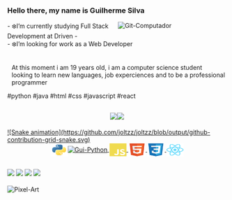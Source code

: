 ### Hello there, my name is Guilherme Silva
<div>
  <img align="right" align="top" alt="Git-Computador" width="250px" src="https://c.tenor.com/CHuHmldfxCEAAAAC/pokemon-clefairy.gif"/>
</div>
- ❄️I’m currently studying Full Stack Development at Driven
- <br>
- ❄️I’m looking for work as a Web Developer 
<br>
<br>
<p style="margin-left:10px"> At this moment i am 19 years old, i am a computer science student<br> 
 looking to learn new languages, job experciences and to be a professional programmer</p>
<p>#python #java #html #css #javascript #react</p>

##
<div align="center">
<a href="https://github.com/joltzz">
  <img height="180em" src="https://github-readme-stats.vercel.app/api?username=joltzz&show_icons=true&theme=nord&include_all_commits=true&count_private=true"><img height="180em" src="https://github-readme-stats.vercel.app/api/top-langs/?username=joltzz&layout=compact&langs_count=7&theme=nord"/>
  </div>
<br>
  ![Snake animation](https://github.com/joltzz/joltzz/blob/output/github-contribution-grid-snake.svg)
  <div align="center">
<img align="center" alt="Gui-Python" height="30" width="40" src="https://raw.githubusercontent.com/devicons/devicon/master/icons/python/python-original.svg"><img align="center" alt="Gui-Python" height="30" width="40" src="https://cdn.jsdelivr.net/gh/devicons/devicon/icons/java/java-original-wordmark.svg" /> <img align="center" alt="Gui-Js" height="30" width="40" src="https://raw.githubusercontent.com/devicons/devicon/master/icons/javascript/javascript-plain.svg"> <img align="center" alt="Rafa-HTML" height="30" width="40" src="https://raw.githubusercontent.com/devicons/devicon/master/icons/html5/html5-original.svg"> <img align="center" alt="S" height="30" width="40" src="https://raw.githubusercontent.com/devicons/devicon/master/icons/css3/css3-original.svg"> <img align="center" alt="" height="30" width="40" src="https://raw.githubusercontent.com/devicons/devicon/master/icons/react/react-original.svg"> 
    </div>


##
<div> 
  <a href="https://instagram.com/guijsilva02" target="_blank"><img src="https://img.shields.io/badge/-Instagram-%23E4405F?style=for-the-badge&logo=instagram&logoColor=white" target="_blank"></a>
 <a href="https://discord.gg/YWsuwsmfzh" target="_blank"><img src="https://img.shields.io/badge/Discord-7289DA?style=for-the-badge&logo=discord&logoColor=white" target="_blank"></a> 
  <a href = "mailto:guijsilva02@gmail.com"><img src="https://img.shields.io/badge/-Gmail-%23333?style=for-the-badge&logo=gmail&logoColor=white" target="_blank"></a>
  <a href="https://www.linkedin.com/in/guilherme-jankowiak-silva-a57519209/" target="_blank"><img src="https://img.shields.io/badge/-LinkedIn-%230077B5?style=for-the-badge&logo=linkedin&logoColor=white" target="_blank"></a>
  <br>
  <br>
  <img align="center" alt="Pixel-Art" width="1000px" src="https://64.media.tumblr.com/88578e368c42a6c764b6445936649235/6586c917081d540d-47/s640x960/4691e1005b145f65e03c2f30e55dabe0153b465f.gifv"/>
  <br>
  <br>
</div>
